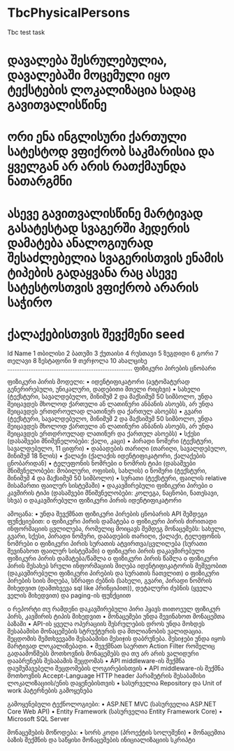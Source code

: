 # TbcPhysicalPersons
Tbc test task
# დავალება შესრულებულია, დავალებაში მოცემული იყო ტექსტების ლოკალიზაცია სადაც გავითვალისწინე
# ორი ენა ინგლისური ქართული სატესტოდ ვფიქრობ საკმარისია და ყველგან არ არის რათქმაუნდა ნათარგმნი
# ასევე გავითვალისწინე მარტივად გასატესტად სვაგერში ჰედერის დამატება ანალოგიურად შესაძლებელია სვაგერისთვის ენამის ტიპების გადაყვანა რაც ასევე სატესტოსთვის ვფიქრობ არარის საჭირო
# ქალაქებისთვის შევქმენი seed 
Id	Name
1	თბილისი
2	ბათუმი
3	ქუთაისი
4	რუსთავი
5	ზუგდიდი
6	გორი
7	თელავი
8	ზესტაფონი
9	თერჯოლა
10	ახალციხე
.......................................................................
ფიზიკური პირების ცნობარი

ფიზიკური პირის მოდელი:
• იდენტიფიკატორი (ავტომატურად გენერირებული, უნიკალური, დადებითი მთელი
რიცხვი)
• სახელი (ტექსტური, სავალდებულო, მინიმუმ 2 და მაქსიმუმ 50 სიმბოლო, უნდა
შეიცავდეს მხოლოდ ქართული ან ლათინური ანბანის ასოებს, არ უნდა შეიცავდეს
ერთდროულად ლათინურ და ქართულ ასოებს)
• გვარი (ტექსტური, სავალდებულო, მინიმუმ 2 და მაქსიმუმ 50 სიმბოლო, უნდა
შეიცავდეს მხოლოდ ქართული ან ლათინური ანბანის ასოებს, არ უნდა შეიცავდეს
ერთდროულად ლათინურ და ქართულ ასოებს)
• სქესი (დასაშვები მნიშვნელობები: ქალი, კაცი)
• პირადი ნომერი (ტექსტური, სავალდებულო, 11 ციფრი)
• დაბადების თარიღი (თარიღი, სავალდებულო, მინიმუმ 18 წლის)
• ქალაქი (ქალაქის იდენტიფიკატორი, ქალაქების ცნობარიდან)
• ტელეფონის ნომრები
o ნომრის ტიპი (დასაშვები მნიშვნელობები: მობილური, ოფისის, სახლის)
o ნომერი (ტექსტური, მინიმუმ 4 და მაქსიმუმ 50 სიმბოლო)
• სურათი (ტექსტური, ფაილის relative მისამართი ფაილურ სისტემაში)
• დაკავშირებული ფიზიკური პირები
o კავშირის ტიპი (დასაშვები მნიშვნელობები: კოლეგა, ნაცნობი, ნათესავი, სხვა)
o დაკავშირებული ფიზიკური პირის იდენტიფიკატორი

ამოცანა:
• უნდა შევქმნათ ფიზიკური პირების ცნობარის API შემდეგი ფუნქციებით:
o ფიზიკური პირის დამატება
o ფიზიკური პირის ძირითადი ინფორმაციის ცვლილება, რომელიც მოიცავს
შემდეგ მონაცემებს: სახელი, გვარი, სქესი, პირადი ნომერი, დაბადების
თარიღი, ქალაქი, ტელეფონის ნომრები
o ფიზიკური პირის სურათის ატვირთვა/ცვლილება (სურათი შევინახოთ
ფაილურ სისტემაში)
o ფიზიკური პირის დაკავშირებული ფიზიკური პირის დამატება/წაშლა
o ფიზიკური პირის წაშლა
o ფიზიკური პირის შესახებ სრული ინფორმაციის მიღება იდენტიფიკატორის
მეშვეობით (დაკავშირებული ფიზიკური პირების და სურათის ჩათვლით)
o ფიზიკური პირების სიის მიღება, სწრაფი ძებნის (სახელი, გვარი, პირადი
ნომრის მიხედვით (დამთხვევა sql like პრინციპით)), დეტალური ძებნის
(ყველა ველის მიხედვით) და paging-ის ფუნქციით

o რეპორტი თუ რამდენი დაკავშირებული პირი ჰყავს თითოეულ ფიზიკურ
პირს, კავშირის ტიპის მიხედვით
• მონაცემები უნდა შევინახოთ მონაცემთა ბაზაში
• API-ის ყველა ოპერაციის შესრულების დროს უნდა მოხდეს შესაბამისი მონაცემების
სტრუქტურის და მთლიანობის ვალიდაცია. შეცდომის შემთხვევაში შესაბამისი
მესიჯის დაბრუნება. მესიჯები უნდა იყოს მარტივად ლოკალიზებადი.
• შევქმნათ საერთო Action Filter რომელიც გადაამოწმებს მოთხოვნის მონაცემებს და თუ
არ არის ვალიდური დააბრუნებს შესაბამის შეცდომას
• API middleware-ის შექმნა დაუმუშავებელი შეცდომების ლოგირებისთვის
• API middleware-ის შექმნა მოთხოვნის Accept-Language HTTP header პარამეტრის
შესაბამისი ლოკალიზაციის/ენის დაყენებისთვის
• სასურველია Repository და Unit of work პატერნების გამოყენება

გამოყენებული ტექნოლოგიები:
• ASP.NET MVC (სასურველია ASP.NET Core Web API)
• Entity Framework (სასურველია Entity Framework Core)
• Microsoft SQL Server

მონაცემების მოწოდება:
• სორს კოდი (პროექტის სოლუშენი)
• მონაცემთა ბაზის შექმნის და საწყისი მონაცემების ინიციალიზაციის სკრიპტი
